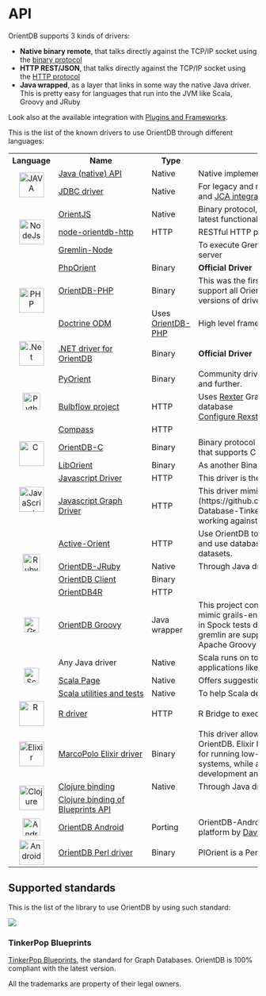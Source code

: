 # API

OrientDB supports 3 kinds of drivers:
- **Native binary remote**, that talks directly against the TCP/IP socket using the [binary protocol](https://github.com/nuvolabase/orientdb/wiki/Network-Binary-Protocol)
- **HTTP REST/JSON**, that talks directly against the TCP/IP socket using the [HTTP protocol](https://github.com/nuvolabase/orientdb/wiki/OrientDB-REST)
- **Java wrapped**, as a layer that links in some way the native Java driver. This is pretty easy for languages that run into the JVM like Scala, Groovy and JRuby

Look also at the available integration with [Plugins and Frameworks](Plugins.md).

This is the list of the known drivers to use OrientDB through different languages:

<table>
<tr>
    <th>Language</th>
    <th>Name</th>
    <th>Type</th>
    <th>Description</th>
</tr>
<tr>
    <td rowspan="2">
      <center><a href="https://en.wikipedia.org/wiki/Java_%28programming_language%29"><img src="https://upload.wikimedia.org/wikipedia/en/8/88/Java_logo.png" alt="JAVA" height="50px"/></a></center>
    </td>
    <td><a href="Java-API.html">Java&nbsp;(native)&nbsp;API</a></td>
    <td>Native</td>
    <td>Native implementation.</td>
</tr>
<tr>
    <td><a href="JDBC-Home.html">JDBC driver</a></td>
    <td>Native</td>
    <td>For legacy and reporting/Business Intelligence applications and <a href="https://github.com/kirpi4ik/orientdb-jca">JCA&nbsp;integration</a> for J2EE containers</td>
</tr>

<tr>
    <td rowspan="3">
        <center><a href="http://nodejs.org"><img src="http://nodejs.org/images/logos/nodejs.png" alt="NodeJs" height="50px"/></a></center>
    </td>
    <td><a href="https://github.com/orientechnologies/orientjs">OrientJS</a></td>
    <td>Native</td>
    <td>Binary protocol, new branch that has been updated with the latest functionality. Tested on 1.7.0, 2.0.x and 2.1-rc*.</td>
</tr><tr>
    <td><a href="https://github.com/Havelaer/node-orientdb-http">node-orientdb-http</a></td>
    <td>HTTP</td>
    <td>RESTful HTTP protocol. Tested on 1.6.1</td>
</tr>
<tr>
    <td><a href="https://github.com/entrendipity/gremlin-node">Gremlin-Node</a></td>
    <td></td>
    <td>To execute Gremlin queries against a remote OrientDB server</td>
</tr>

<tr>
    <td rowspan="3">
        <center><a href="http://www.php.net/"><img src="http://static.php.net/www.php.net/images/php.gif" alt="PHP" height="50px"/></a></center>
    </td>
    <td><a href="https://github.com/orientechnologies/PhpOrient">PhpOrient</a></td>
    <td>Binary</td>
    <td><b>Official Driver</b></td>
</tr>
<tr>
    <td><a href="https://github.com/AntonTerekhov/OrientDB-PHP">OrientDB-PHP</a></td>
    <td>Binary</td>
    <td>This was the first PHP driver for OrientDB, but doesn't support all OrientDB features and it's slow to support new versions of driver protocol.</td>
</tr>
<tr>
    <td><a href="https://github.com/doctrine/orientdb-odm">Doctrine ODM</a></td>
    <td>Uses <a href="https://github.com/AntonTerekhov/OrientDB-PHP">OrientDB-PHP</a></td>
    <td>High level framework to use OrientDB from PHP</td>
</tr>

<tr>
    <td>
        <center><a href="http://www.microsoft.com"><img src="http://i.microsoft.com/net/images/chrome/net_logo.jpg" alt=".Net" height="50px"/></a></center>
    </td>
    <td><a href="https://github.com/orientechnologies/OrientDB-NET.binary">.NET driver for OrientDB</a></td>
    <td>Binary</td>
    <td><b>Official Driver</b></td>
</tr>

<tr>
    <td rowspan="3">
        <center><a href="http://www.python.org"><img src="http://www.python.org/images/python-logo.gif" alt="Python" height="35px"/></a></center>
    </td>
    <td><a href="https://github.com/orientechnologies/pyorient">PyOrient</a></td>
    <td>Binary</td>
    <td>Community driver for Python, compatible with OrientDB 1.7 and further.</td>
</tr>
<tr>
    <td><a href="http://bulbflow.com">Bulbflow project</a></td>
    <td>HTTP</td>
    <td>Uses <a href="https://github.com/tinkerpop/rexster/wiki">Rexter</a> Graph HTTP Server to access to OrientDB database <br/> <a href="https://github.com/tinkerpop/rexster/wiki/Rexster-Configuration">Configure Rexster for OrientDB</a></td>
</tr>
<tr>
    <td><a href="https://github.com/emehrkay/Compass">Compass</a></td>
    <td>HTTP</td>
    <td></td>
</tr>


<tr>
    <td rowspan="2">
        <center><a href="https://en.wikipedia.org/wiki/C_%28programming_language%29"><img src="https://upload.wikimedia.org/wikipedia/commons/9/95/The_C_Programming_Language%2C_First_Edition_Cover_%282%29.svg" alt="C" height="50px"/></a></center>
    </td>
    <td><a href="http://github.com/tglman/orientdb-c">OrientDB-C</a></td>
    <td>Binary</td>
    <td>Binary protocol compatibles with C++ and other languages that supports C calls</td>
</tr>
<tr>
    <td><a href="https://github.com/dam2k/liborient">LibOrient</a></td>
    <td>Binary</td>
    <td>As another Binary protocol driver</td>
</tr>

<tr>
    <td rowspan="2">
        <center><a href="http://en.wikipedia.org/wiki/JavaScript"><img src="http://upload.wikimedia.org/wikipedia/commons/thumb/9/99/Unofficial_JavaScript_logo_2.svg/150px-Unofficial_JavaScript_logo_2.svg.png" alt="JavaScript" height="50px"/></a></center>
    </td>
    <td><a href="https://github.com/orientechnologies/orientdb/wiki/Javascript-Driver">Javascript&nbsp;Driver</a></td>
    <td>HTTP</td>
    <td>This driver is the simpler way to use OrientDB from JS</td>
</tr>
<tr>
    <td><a href="https://github.com/orientechnologies/orientdb-js">Javascript Graph Driver</a></td>
    <td>HTTP</td>
    <td>This driver mimics the [Blueprints](https://github.com/orientechnologies/orientdb/wiki/Graph-Database-Tinkerpop) interface. Use this driver if you're working against graphs.</td>
</tr>

<tr>
    <td rowspan="4">
        <center><a href="http://www.ruby-lang.org"><img src="https://www.ruby-lang.org/images/header-ruby-logo.png" alt="Ruby" height="35px"/></a></center></td>
    </td>
    <td><a href="https://github.com/topofocus/active-orient">Active-Orient</a></td>
    <td>HTTP</td>
    <td>Use OrientDB to persistently store dynamic Ruby-Objects and use database queries to manage even very large datasets.</td>
</tr>
<tr>
    <td><a href="https://github.com/aemadrid/orientdb-jruby">OrientDB-JRuby</a></td>
    <td>Native</td>
    <td>Through Java driver</td>
</tr>
<tr>
    <td><a href="https://github.com/ryanfields/orient_db_client">OrientDB Client</a></td>
    <td>Binary</td>
    <td></td>
</tr>
<tr>
    <td><a href="https://github.com/veny/orientdb4r">OrientDB4R</a></td>
    <td>HTTP</td>
    <td></td>
</tr>

<tr>
    <td>
        <center><a href="http://www.groovy-lang.org/"><img src="https://upload.wikimedia.org/wikipedia/commons/3/36/Groovy-logo.svg" alt="Groovy" height="30px"/></a></center>
    </td>
    <td><a href="https://github.com/eugene-kamenev/orientdb-groovy">OrientDB Groovy</a></td>
    <td>Java wrapper</td>
    <td>This project contains Groovy AST Transformations trying to mimic grails-entity style. All useful information you can find in Spock tests dir. Document API and Graph API with gremlin are supported. Built with OrientDB 2.1.0 and Apache Groovy 2.4.4.</td>
</tr>

<tr>
    <td rowspan="3">
        <center><a href="https://en.wikipedia.org/wiki/Scala_%28programming_language%29"><img src="https://upload.wikimedia.org/wikipedia/en/8/85/Scala_logo.png" alt="Scala" height="30px"/></a></center>
    </td>
    <td>Any&nbsp;Java&nbsp;driver</td>
    <td>Native</td>
    <td>Scala runs on top of JVM and it's fully compatible with Java applications like OrientDB</td>
</tr>
<tr>
    <td><a href="http://www.orientechnologies.com/docs/last/orientdb.wiki/Scala-Language.html">Scala Page</a></td>
    <td>Native</td>
    <td>Offers suggestions and examples to use it without pains</td>
</tr>
<tr>
    <td><a href="https://github.com/eptx/OrientDBScala">Scala&nbsp;utilities&nbsp;and&nbsp;tests</a></td>
    <td>Native</td>
    <td>To help Scala developers using OrientDB</td>
</tr>


<tr>
    <td rowspan="1">
        <center><a href="https://www.r-project.org/"><img src="https://www.r-project.org/Rlogo.png" alt="R" height="50px"/></a></center>
    </td>
    <td><a href="https://github.com/retrography/OrientR">R driver</a></td>
    <td>HTTP</td>
    <td>R Bridge to execute queries against OrientDB Server</td>
</tr>

<tr>
    <td rowspan="1">
        <center><a href="http://elixir-lang.org/"><img src="http://elixir-lang.org/images/logo/logo.png" alt="Elixir" height="50px"/></a></center>
    </td>
    <td><a href="https://github.com/MyMedsAndMe/marco_polo">MarcoPolo Elixir driver</a></td>
    <td>Binary</td>
    <td>This driver allows Elixir application to interact with OrientDB. Elixir language leverages the Erlang VM, known for running low-latency, distributed and fault-tolerant systems, while also being successfully used in web development and the embedded software domain.</td>
</tr>

<tr>
    <td rowspan="2">
        <center><a href="http://clojure.org"><img src="http://clojure.org/space/showimage/clojure-icon.gif" alt="Clojure" height="50px"/></a></center>
    </td>
    <td><a href="https://github.com/eduardoejp/clj-orient">Clojure binding</a></td>
    <td>Native</td>
    <td>Through Java driver</td>
</tr>
<tr>
    <td><a href="https://github.com/eduardoejp/clj-blueprints">Clojure binding of Blueprints API</a></td>
    <td></td>
    <td></td>
</tr>

<tr>
    <td rowspan="1">
        <center><a href="http://wuman.github.com/orientdb-android"><img src="https://github.com/wuman/orientdb-android/raw/master/doc/images/orientdb-android-logo.png" alt="Android" height="35px"/></a></center>
    </td>
    <td><a href="http://wuman.github.com/orientdb-android">OrientDB Android</a></td>
    <td>Porting</td>
    <td>OrientDB-Android is a port/fork of OrientDB for the Android platform by <a href="http://blog.wu-man.com/">David Wu</a> </td>
</tr>

<tr>
    <td rowspan="1">
        <center><a href="https://github.com/a8wright/plorient"><img src="http://www.webgranth.com/wp-content/uploads/2013/02/perl.jpg" alt="Android" height="50px"/></a></center>
    </td>
    <td><a href="https://github.com/a8wright/plorient">OrientDB Perl driver</a></td>
    <td>Binary</td>
    <td>PlOrient is a Perl binary interface for OrientDB</td>
</tr>

</table>


## Supported standards

This is the list of the library to use OrientDB by using such standard:

<a href="http://www.tinkerpop.com"><img src="http://www.tinkerpop.com/images/tinkerpop-splash.png" /></a>
### TinkerPop Blueprints
[TinkerPop Blueprints](https://github.com/tinkerpop/blueprints/wiki), the standard for Graph Databases. OrientDB is 100% compliant with the latest version.

All the trademarks are property of their legal owners.
